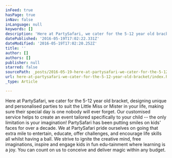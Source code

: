 ```yaml
---
inFeed: true
hasPage: true
inNav: false
inLanguage: null
keywords: []
description: 'Here at PartySafari, we cater for the 5-12 year old bracket, designing unique and personalised parties to suit the Little Miss or Mister in your life, making sure their special day is one nobody will ever forget. Our customised service helps to create an event tailored specifically to your child – the only limitation is your imagination! PartySafari has been putting smiles on kids’ faces for over a decade. We at PartySafari pride ourselves on going that extra mile to entertain, educate, offer challenges, and encourage life skills all whilst having a ball. We strive to ignite the creative mind, free imaginations, inspire and engage kids in fun edu-tainment where learning is a joy. You can count on us to conceive and deliver magic within any budget. '
datePublished: '2016-05-19T17:02:22.331Z'
dateModified: '2016-05-19T17:02:20.252Z'
title: ''
author: []
authors: []
publisher: null
starred: false
sourcePath: _posts/2016-05-19-here-at-partysafari-we-cater-for-the-5-12-year-old-bracket.md
url: here-at-partysafari-we-cater-for-the-5-12-year-old-bracket/index.html
_type: Article

---
```

Here at PartySafari, we cater for the 5-12 year old bracket, designing unique and personalised parties to suit the Little Miss or Mister in your life, making sure their special day is one nobody will ever forget. Our customised service helps to create an event tailored specifically to your child -- the only limitation is your imagination! PartySafari has been putting smiles on kids' faces for over a decade. We at PartySafari pride ourselves on going that extra mile to entertain, educate, offer challenges, and encourage life skills all whilst having a ball. We strive to ignite the creative mind, free imaginations, inspire and engage kids in fun edu-tainment where learning is a joy. You can count on us to conceive and deliver magic within any budget.